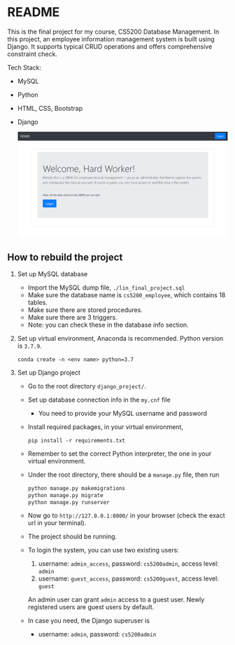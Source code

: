 # README

This is the final project for my course, CS5200 Database Management. In this project, 
an employee information management system is built using Django. It supports typical CRUD
operations and offers comprehensive constraint check.

Tech Stack:
* MySQL
* Python
* HTML, CSS, Bootstrap
* Django

    ![](./demo.PNG)

## How to rebuild the project
1. Set up MySQL database
    * Import the MySQL dump file, ```./lin_final_project.sql```
    * Make sure the database name is ```cs5200_employee```, which contains 18 tables.
    * Make sure there are stored procedures.
    * Make sure there are 3 triggers.
    * Note: you can check these in the database info section.

2. Set up virtual environment, Anaconda is recommended. Python version is ```3.7.9```.

    ```
    conda create -n <env name> python=3.7
    ```

3. Set up Django project
    * Go to the root directory ```django_project/```.
    * Set up database connection info in the ```my.cnf``` file
        * You need to provide your MySQL username and password
    * Install required packages, in your virtual environment,

        ```
        pip install -r requirements.txt
        ```
    * Remember to set the correct Python interpreter, the one in your virtual environment.
    * Under the root directory, there should be a ```manage.py``` file, then run

        ```
        python manage.py makemigrations
        python manage.py migrate
        python manage.py runserver
        ```
    * Now go to ```http://127.0.0.1:8000/``` in your browser (check the exact url in your terminal).
    * The project should be running.
    * To login the system, you can use two existing users:
        1. username: ```admin_access```, password: ```cs5200admin```, access level: ```admin```
        2. username: ```guest_access```, password: ```cs5200guest```, access level: ```guest```
        
        An admin user can grant ```admin``` access to a guest user. Newly registered users are guest users by default.
    * In case you need, the Django superuser is
        * username: ```admin```, password: ```cs5200admin```
        
